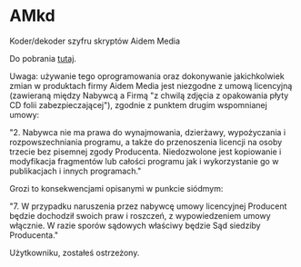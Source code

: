 # AMkd
Koder/dekoder szyfru skryptów Aidem Media

Do pobrania [tutaj](https://github.com/Dove6/AMkd/raw/master/bin/Release/AMkd.exe).

Uwaga: używanie tego oprogramowania oraz dokonywanie jakichkolwiek zmian w produktach firmy Aidem Media jest niezgodne z umową licencyjną (zawieraną między Nabywcą a Firmą "z chwilą zdjęcia z opakowania płyty CD folii zabezpieczającej"), zgodnie z punktem drugim wspomnianej umowy:

"2. Nabywca nie ma prawa do wynajmowania, dzierżawy, wypożyczania i rozpowszechniania programu, a także do 
przenoszenia licencji na osoby  trzecie bez pisemnej zgody Producenta.
Niedozwolone jest kopiowanie i modyfikacja fragmentów lub całości programu jak i wykorzystanie go w 
publikacjach i innych programach."

Grozi to konsekwencjami opisanymi w punkcie siódmym:

"7. W przypadku naruszenia przez nabywcę umowy licencyjnej Producent będzie dochodził swoich praw i roszczeń, 
z wypowiedzeniem umowy włącznie. W razie sporów sądowych właściwy będzie Sąd siedziby Producenta."


Użytkowniku, zostałeś ostrzeżony.
